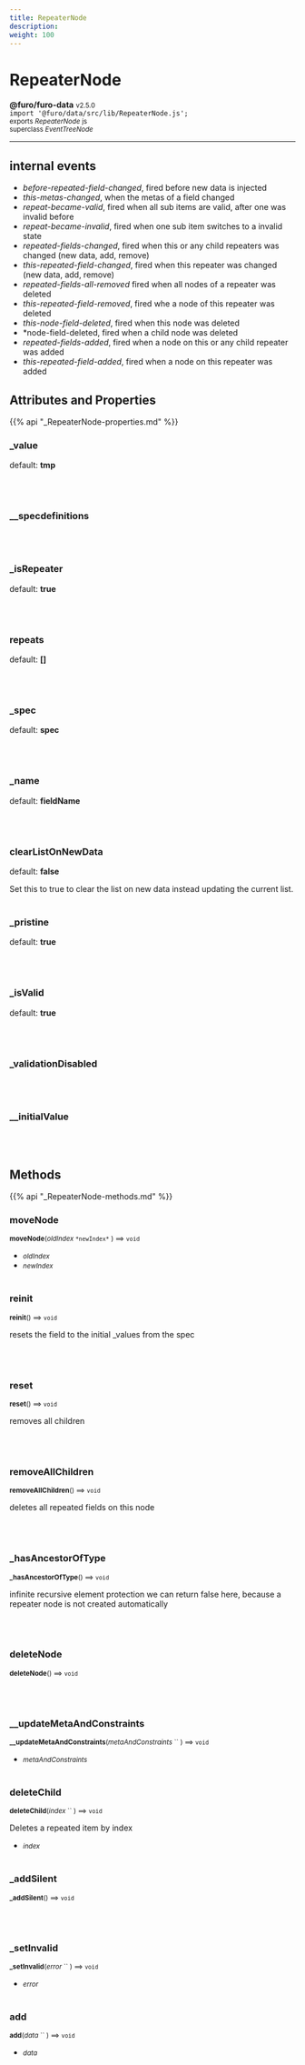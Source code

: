 ```yaml
---
title: RepeaterNode
description: 
weight: 100
---
```


# RepeaterNode

**@furo/furo-data** <small>v2.5.0</small>
<br>`import '@furo/data/src/lib/RepeaterNode.js';`<small>
<br>exports *RepeaterNode* js
<br>superclass *EventTreeNode*</small>


****


## internal events
- *before-repeated-field-changed*, fired before new data is injected
- *this-metas-changed*, when the metas of a field changed
- *repeat-became-valid*, fired when all sub items are valid, after one was invalid before
- *repeat-became-invalid*, fired when one sub item switches to a invalid state
- *repeated-fields-changed*, fired when this or any child repeaters was changed (new data, add, remove)
- *this-repeated-field-changed*, fired when this repeater was changed (new data, add, remove)
- *repeated-fields-all-removed* fired when all nodes of a repeater was deleted
- *this-repeated-field-removed*, fired whe a node of this repeater was deleted
- *this-node-field-deleted*, fired when this node was deleted
- *node-field-deleted, fired when a child node was deleted
- *repeated-fields-added*, fired when a node on this or any child repeater was added
- *this-repeated-field-added*, fired when a node on this repeater was added

## Attributes and Properties
{{% api "_RepeaterNode-properties.md" %}}









### **_value**
default: **tmp**</small>


<br><br>











### **__specdefinitions**
</small>


<br><br>

### **_isRepeater**
default: **true**</small>


<br><br>

### **repeats**
default: **[]**</small>


<br><br>

### **_spec**
default: **spec**</small>


<br><br>

### **_name**
default: **fieldName**</small>


<br><br>

### **clearListOnNewData**
default: **false**</small>

Set this to true to clear the list on new data instead updating the current list.
<br><br>

### **_pristine**
default: **true**</small>


<br><br>

### **_isValid**
default: **true**</small>


<br><br>

### **_validationDisabled**
</small>


<br><br>

### **__initialValue**
</small>


<br><br>



## Methods
{{% api "_RepeaterNode-methods.md" %}}


### **moveNode**
<small>**moveNode**(*oldIndex* `` *newIndex* `` ) ⟹ `void`</small>



- <small>*oldIndex* </small>
- <small>*newIndex* </small>
<br><br>

### **reinit**
<small>**reinit**() ⟹ `void`</small>

resets the field to the initial _values from the spec

<br><br>

### **reset**
<small>**reset**() ⟹ `void`</small>

removes all children

<br><br>

### **removeAllChildren**
<small>**removeAllChildren**() ⟹ `void`</small>

deletes all repeated fields on this node

<br><br>

### **_hasAncestorOfType**
<small>**_hasAncestorOfType**() ⟹ `void`</small>

infinite recursive element protection
we can return false here, because a repeater node is not created automatically

<br><br>

### **deleteNode**
<small>**deleteNode**() ⟹ `void`</small>



<br><br>


### **__updateMetaAndConstraints**
<small>**__updateMetaAndConstraints**(*metaAndConstraints* `` ) ⟹ `void`</small>



- <small>*metaAndConstraints* </small>
<br><br>






### **deleteChild**
<small>**deleteChild**(*index* `` ) ⟹ `void`</small>

Deletes a repeated item by index

- <small>*index* </small>
<br><br>

### **_addSilent**
<small>**_addSilent**() ⟹ `void`</small>



<br><br>

### **_setInvalid**
<small>**_setInvalid**(*error* `` ) ⟹ `void`</small>



- <small>*error* </small>
<br><br>

### **add**
<small>**add**(*data* `` ) ⟹ `void`</small>



- <small>*data* </small>
<br><br>










